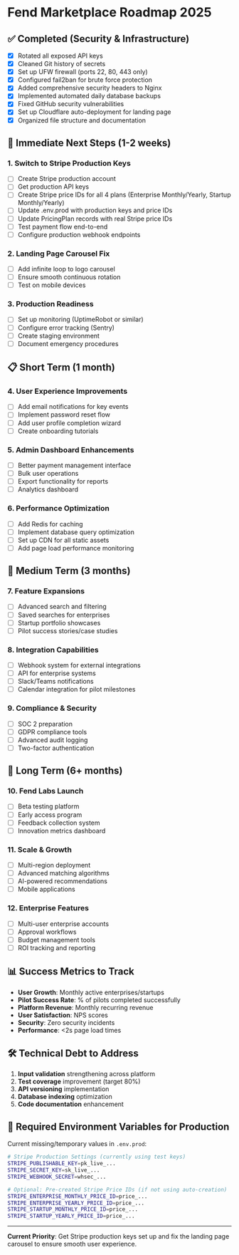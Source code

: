 # Fend Marketplace Roadmap 2025

## ✅ Completed (Security & Infrastructure)
- [x] Rotated all exposed API keys
- [x] Cleaned Git history of secrets
- [x] Set up UFW firewall (ports 22, 80, 443 only)
- [x] Configured fail2ban for brute force protection
- [x] Added comprehensive security headers to Nginx
- [x] Implemented automated daily database backups
- [x] Fixed GitHub security vulnerabilities
- [x] Set up Cloudflare auto-deployment for landing page
- [x] Organized file structure and documentation

## 🚀 Immediate Next Steps (1-2 weeks)

### 1. **Switch to Stripe Production Keys**
- [ ] Create Stripe production account
- [ ] Get production API keys
- [ ] Create Stripe price IDs for all 4 plans (Enterprise Monthly/Yearly, Startup Monthly/Yearly)
- [ ] Update .env.prod with production keys and price IDs
- [ ] Update PricingPlan records with real Stripe price IDs
- [ ] Test payment flow end-to-end
- [ ] Configure production webhook endpoints

### 2. **Landing Page Carousel Fix**
- [ ] Add infinite loop to logo carousel
- [ ] Ensure smooth continuous rotation
- [ ] Test on mobile devices

### 3. **Production Readiness**
- [ ] Set up monitoring (UptimeRobot or similar)
- [ ] Configure error tracking (Sentry)
- [ ] Create staging environment
- [ ] Document emergency procedures

## 📋 Short Term (1 month)

### 4. **User Experience Improvements**
- [ ] Add email notifications for key events
- [ ] Implement password reset flow
- [ ] Add user profile completion wizard
- [ ] Create onboarding tutorials

### 5. **Admin Dashboard Enhancements**
- [ ] Better payment management interface
- [ ] Bulk user operations
- [ ] Export functionality for reports
- [ ] Analytics dashboard

### 6. **Performance Optimization**
- [ ] Add Redis for caching
- [ ] Implement database query optimization
- [ ] Set up CDN for all static assets
- [ ] Add page load performance monitoring

## 🎯 Medium Term (3 months)

### 7. **Feature Expansions**
- [ ] Advanced search and filtering
- [ ] Saved searches for enterprises
- [ ] Startup portfolio showcases
- [ ] Pilot success stories/case studies

### 8. **Integration Capabilities**
- [ ] Webhook system for external integrations
- [ ] API for enterprise systems
- [ ] Slack/Teams notifications
- [ ] Calendar integration for pilot milestones

### 9. **Compliance & Security**
- [ ] SOC 2 preparation
- [ ] GDPR compliance tools
- [ ] Advanced audit logging
- [ ] Two-factor authentication

## 🚀 Long Term (6+ months)

### 10. **Fend Labs Launch**
- [ ] Beta testing platform
- [ ] Early access program
- [ ] Feedback collection system
- [ ] Innovation metrics dashboard

### 11. **Scale & Growth**
- [ ] Multi-region deployment
- [ ] Advanced matching algorithms
- [ ] AI-powered recommendations
- [ ] Mobile applications

### 12. **Enterprise Features**
- [ ] Multi-user enterprise accounts
- [ ] Approval workflows
- [ ] Budget management tools
- [ ] ROI tracking and reporting

## 📊 Success Metrics to Track

- **User Growth**: Monthly active enterprises/startups
- **Pilot Success Rate**: % of pilots completed successfully
- **Platform Revenue**: Monthly recurring revenue
- **User Satisfaction**: NPS scores
- **Security**: Zero security incidents
- **Performance**: <2s page load times

## 🛠️ Technical Debt to Address

1. **Input validation** strengthening across platform
2. **Test coverage** improvement (target 80%)
3. **API versioning** implementation
4. **Database indexing** optimization
5. **Code documentation** enhancement

## 🔧 Required Environment Variables for Production

Current missing/temporary values in `.env.prod`:
```bash
# Stripe Production Settings (currently using test keys)
STRIPE_PUBLISHABLE_KEY=pk_live_...
STRIPE_SECRET_KEY=sk_live_...
STRIPE_WEBHOOK_SECRET=whsec_...

# Optional: Pre-created Stripe Price IDs (if not using auto-creation)
STRIPE_ENTERPRISE_MONTHLY_PRICE_ID=price_...
STRIPE_ENTERPRISE_YEARLY_PRICE_ID=price_...
STRIPE_STARTUP_MONTHLY_PRICE_ID=price_...
STRIPE_STARTUP_YEARLY_PRICE_ID=price_...
```

---

**Current Priority**: Get Stripe production keys set up and fix the landing page carousel to ensure smooth user experience.